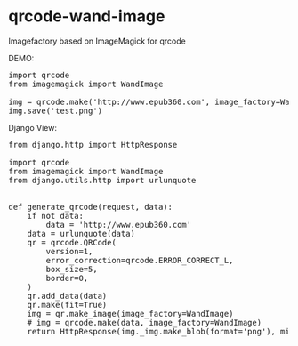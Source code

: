 # qrcode-wand-image
Imagefactory based on ImageMagick for qrcode

DEMO:
<pre>
import qrcode
from imagemagick import WandImage

img = qrcode.make('http://www.epub360.com', image_factory=WandImage)
img.save('test.png')
</pre>

Django View:
<pre>
from django.http import HttpResponse

import qrcode
from imagemagick import WandImage
from django.utils.http import urlunquote


def generate_qrcode(request, data):
    if not data:
        data = 'http://www.epub360.com'
    data = urlunquote(data)
    qr = qrcode.QRCode(
        version=1,
        error_correction=qrcode.ERROR_CORRECT_L,
        box_size=5,
        border=0,
    )
    qr.add_data(data)
    qr.make(fit=True)
    img = qr.make_image(image_factory=WandImage)
    # img = qrcode.make(data, image_factory=WandImage)
    return HttpResponse(img._img.make_blob(format='png'), mimetype="image/png")

</pre>
